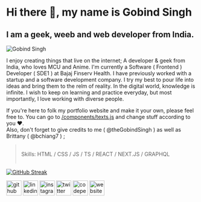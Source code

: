 # Hi there 👋, my name is Gobind Singh
## I am a geek, weeb and web developer from India.  
  
![Gobind Singh](/public/images/forBanner.jpg)

 I enjoy creating things that live on the internet; A developer & geek from India, who loves MCU and Anime. I'm currently a Software ( Frontend ) Developer ( SDE1 ) at Bajaj Finserv Health. I have previously worked with a startup and a software development company. I try my best to pour life into ideas and bring them to the relm of reality. In the digital world, knowledge is infinite. I wish to keep on learning and practice everyday, but most importantly, I love working with diverse people.  
   
 If you're here to folk my portfolio website and make it your own, please feel free to. You can go to [/components/texts.js](https://github.com/theGobindSingh/theGobindSingh/blob/main/components/texts.js) and change stuff according to you ❤️.  
 Also, don't forget to give credits to me ( @theGobindSingh ) as well as Brittany ( @bchiang7 ) ; 
  
>  ⠀  
> Skills: HTML / CSS / JS / TS / REACT / NEXT.JS / GRAPHQL  
>  ⠀


[![GitHub Streak](https://streak-stats.demolab.com?user=theGobindSingh)](https://git.io/streak-stats)    


[<img src='https://cdn.jsdelivr.net/npm/simple-icons@3.0.1/icons/github.svg' alt='github' height='40'>](https://github.com/theGobindSingh)  [<img src='https://cdn.jsdelivr.net/npm/simple-icons@3.0.1/icons/linkedin.svg' alt='linkedin' height='40'>](https://www.linkedin.com/in/theGobindSingh/)  [<img src='https://cdn.jsdelivr.net/npm/simple-icons@3.0.1/icons/instagram.svg' alt='instagram' height='40'>](https://www.instagram.com/theGobindSingh/)  [<img src='https://cdn.jsdelivr.net/npm/simple-icons@3.0.1/icons/twitter.svg' alt='twitter' height='40'>](https://twitter.com/theGobindSingh)  [<img src='https://cdn.jsdelivr.net/npm/simple-icons@3.0.1/icons/codepen.svg' alt='codepen' height='40'>](https://codepen.io/https://codepen.io/theGobindSingh)  [<img src='https://cdn.jsdelivr.net/npm/simple-icons@3.0.1/icons/icloud.svg' alt='website' height='40'>](https://portfolio-gobindsingh.vercel.app/)  
